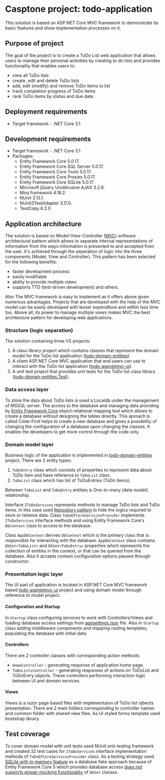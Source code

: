 # Casptone project: todo-application
This solution is based on ASP.NET Core MVC framework to demonstrate its basic features and show implementation processes on it.

## Purpose of project
The goal of the project is to create a ToDo List web application that allows users to manage their personal activities by creating to do lists 
and provides functionality that enables users to:
- view all ToDo lists
- create, edit and delete ToDo lists
- add, edit (modify) and remove ToDo items to list
- track completion progress of ToDo items
- rank ToDo items by status and due date.

## Deployment requirements
- Target framework - .NET Core 3.1

## Development requirements
- Target framework - .NET Core 3.1
- Packages:
	- Entity Framework Core 5.0.17.
	- Entity Framework Core SQL Server 5.0.17.
	- Entity Framework Core Tools 5.0.17.
	- Entity Framework Core Proxies 5.0.17.
	- Entity Framework Core SQLite 5.0.17.
	- Microsoft jQuery Unobtrusive AJAX 3.2.6.
	- Moq framework 4.18.2.
	- NUnit 3.13.1.
	- NUnit3TestAdapter 3.17.0.
	- TextCopy 6.2.0


## Application architecture
The solution is based on Model-View-Controller ([MVC](https://en.wikipedia.org/wiki/Model-view-controller)) software architectural pattern which 
allows to separate internal representations of information from the ways information is presented to and accepted from the user. It's achieved through the
seperation of logic into the three components (Model, View and Controller). This pattern has been selected for the following benefits:
- faster development process
- easily modifiable
- ability to provide multiple views
- supports TTD (test-driven development) and others.

Also The MVC framework is easy to implement as it offers above given numerous advantages. 
Projects that are developed with the help of the MVC model can be easily developed with lesser expenditure and within less time too. 
Above all, its power to manage multiple views makes MVC the best architecture pattern for developing web applications.


### Structure (logic separation)
The solution containing three VS projects:
1. A class library project which contains classes that represent the domain model for the ToDo list application ([todo-domain-entities](./todo-domain-entities/)).
2. A client ASP.NET Core MVC application that end users can use to interact with the ToDo list application ([todo-aspnetmvc-ui](./todo-aspnetmvc-ui/)).
3. A unit test project that provides unit tests for the ToDo list class library ([todo-domain-entities.Test](./todo-domain-entities.Test/)).


### Data access layer
To store the data about ToDo lists is used a Localdb under the management of MSSQL server. The access to the database and managing data providing 
by [Entity Framework Core](https://learn.microsoft.com/en-us/ef/core/) object-relational mapping tool which allows to create a database without designing the tables directly. This aproach is called 
Code-First helps to create a new database and gives a possibility of changing the configuration of a database upon changing the classes. 
It enables the developers to get more control through the code only.


### Domain model layer
Business logic of the application is implemented in [todo-domain-entities](./todo-domain-entities/) project. There are 2 entity types:
1. `ToDoEntry` class which consists of properties to represent data about ToDo item and have reference to `ToDoList` class.
2. `ToDoList` class which has list of ToDoEntries (ToDo items).

Between `ToDoList` and `ToDoEntry` entities is One-to-many (data model) relationship.

Interface `IToDoServices` represents methods to manage ToDo lists and ToDo items. In this case used 
[Repository pattern](https://learn.microsoft.com/en-us/dotnet/architecture/microservices/microservice-ddd-cqrs-patterns/infrastructure-persistence-layer-design) 
to hide the logics required to store or retreive data. Class `ToDoEFCoreServicesProvider` implements `IToDoServices` interface methods and 
using Entity Framework Core's `DbContext` class to access to the database.

Class `AppDbContext` derives `DbContext` which is the primary class that is responsible for interacting with the database. 
`AppDbContext` class contains `DbSet<ToDoList>` and `DbSet<ToDoEntry>` properties which represents the collection of entities in the context, 
or that can be queried from the database. Also it accepts context configuration options passed through constructor.


### Presentation logic layer
The UI part of application is located in ASP.NET Core MVC framework based [todo-aspnetmvc-ui](./todo-aspnetmvc-ui/) project and using domain model through reference to model project.

#### Configuration and Startup
In `Startup` class configuring services to work with Controllers/Views and loading database access settings from [appsettings.json](./todo-aspnetmvc-ui/appsettings.json) file. Also in `Startup` class adding middleware components and mapping routing templates, populating the database with initial data.

#### Controllers
There are 2 controller classes with corresponding action methods:
- `HomeController` - generating response of application home page.
- `ToDoListsController` - generating responses of actions on ToDoList and ToDoEntry objects.
These controllers performing interaction logic between UI and domain services.

#### Views
Views is a razor page based files with implementaion of ToDo list ojbects presentation. There are 2 main folders corresponding to controller names and common folder with shared view files. As UI styled forms template used bootstrap library.

## Test coverage
To cover domain model with unit tests used NUnit unit-testing framework and created 32 test cases for `IToDoServices` interface implementation methods of `ToDoEFCoreServicesProvider` class. As a testing strategy used [SQLite with in-memory feature](https://learn.microsoft.com/en-us/ef/core/testing/choosing-a-testing-strategy#sqlite-as-a-database-fake) as a database fake approach because of Entity Framework Core 5 which provides database access [does not supports proper mocking functionality](https://learn.microsoft.com/en-us/ef/core/testing/choosing-a-testing-strategy#mocking-or-stubbing-dbcontext-and-dbset) of `DbSet` classes.
